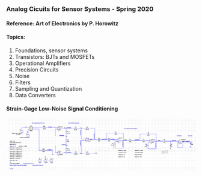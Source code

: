 ### Analog Cicuits for Sensor Systems - Spring 2020

#### Reference: Art of Electronics by P. Horowitz

#### Topics:
1. Foundations, sensor systems
2. Transistors: BJTs and MOSFETs
3. Operational Amplifiers
4. Precision Circuits
5. Noise
6. Filters
7. Sampling and Quantization
8. Data Converters

#### Strain-Gage Low-Noise Signal Conditioning

![Project Design LTSpice](top_level.png)
